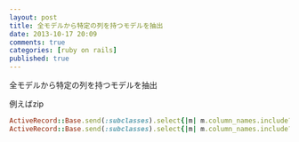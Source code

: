 ```yaml
---
layout: post
title: 全モデルから特定の列を持つモデルを抽出
date: 2013-10-17 20:09
comments: true
categories: [ruby on rails]
published: true
---
```




全モデルから特定の列を持つモデルを抽出  
  
例えばzip  

``` ruby
ActiveRecord::Base.send(:subclasses).select{|m| m.column_names.include?("zip")}
ActiveRecord::Base.send(:subclasses).select{|m| m.column_names.include?("zip")}.map(&:name)
```


